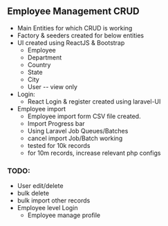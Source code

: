 

## Employee Management CRUD
- Main Entities for which CRUD is working
- Factory & seeders created for below entities
- UI created using ReactJS & Bootstrap
    - Employee
    - Department
    - Country
    - State
    - City
    - User -- view only
- Login:
    - React Login & register created using laravel-UI
- Employee import
    - Employee import form CSV file created.
    - Import Progress bar
    - Using Laravel Job Queues/Batches
    - cancel import Job/Batch working
    - tested for 10k records
    - for 10m records, increase relevant php configs

### TODO:
- User edit/delete
- bulk delete
- bulk import other records
- Employee level Login
    - Employee manage profile